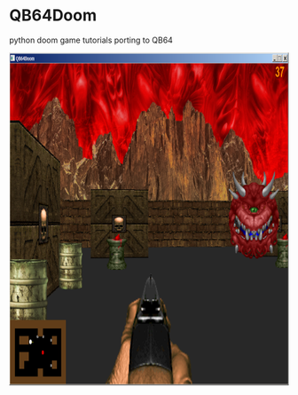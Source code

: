 # QB64Doom
python doom game tutorials porting to QB64



<IMG SRC ="/prev/QB64Doomprog.png" width=600 height=600></IMG> 
